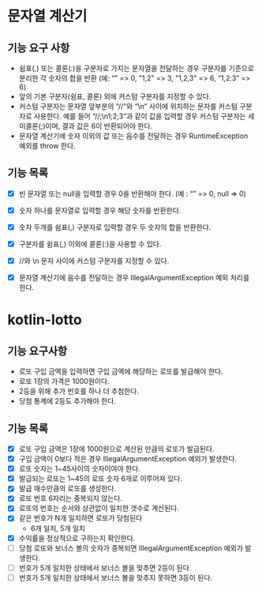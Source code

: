# 문자열 계산기

## 기능 요구 사항
- 쉼표(,) 또는 콜론(:)을 구분자로 가지는 문자열을 전달하는 경우 구분자를 기준으로 분리한 각 숫자의 합을 반환 (예: “” => 0, "1,2" => 3, "1,2,3" => 6, “1,2:3” => 6)
- 앞의 기본 구분자(쉼표, 콜론) 외에 커스텀 구분자를 지정할 수 있다. 
- 커스텀 구분자는 문자열 앞부분의 “//”와 “\n” 사이에 위치하는 문자를 커스텀 구분자로 사용한다. 예를 들어 “//;\n1;2;3”과 같이 값을 입력할 경우 커스텀 구분자는 세미콜론(;)이며, 결과 값은 6이 반환되어야 한다.
- 문자열 계산기에 숫자 이외의 값 또는 음수를 전달하는 경우 RuntimeException 예외를 throw 한다.

## 기능 목록
- [X] 빈 문자열 또는 null을 입력할 경우 0을 반환해야 한다. (예 : “” => 0, null => 0)
- [X] 숫자 하나를 문자열로 입력할 경우 해당 숫자를 반환한다.
- [X] 숫자 두개를 쉼표(,) 구분자로 입력할 경우 두 숫자의 합을 반환한다.
- [X] 구분자를 쉼표(,) 이외에 콜론(:)을 사용할 수 있다.
- [X] //와 \\n 문자 사이에 커스텀 구분자를 지정할 수 있다.
- [X] 문자열 계산기에 음수를 전달하는 경우 IllegalArgumentException 예외 처리를 한다.


# kotlin-lotto

## 기능 요구사항
- 로또 구입 금액을 입력하면 구입 금액에 해당하는 로또를 발급해야 한다.
- 로또 1장의 가격은 1000원이다. 
- 2등을 위해 추가 번호를 하나 더 추첨한다.
- 당첨 통계에 2등도 추가해야 한다.

## 기능 목록

- [X] 로또 구입 금액은 1장에 1000원으로 계산된 만큼의 로또가 발급된다.
- [X] 구입 금액이 0보다 적은 경우 IllegalArgumentException 예외가 발생한다.
- [X] 로또 숫자는 1~45사이의 숫자이여야 한다.
- [X] 발급되는 로또는 1~45의 로또 숫자 6개로 이루어져 있다.
- [X] 발급 매수만큼의 로또를 생성한다.
- [X] 로또 번호 6자리는 중복되지 않는다.
- [X] 로또의 번호는 순서와 상관없이 일치한 갯수로 계산된다.
- [X] 같은 번호가 N개 일치하면 로또가 당첨된다
  - 6개 일치, 5개 일치
- [X] 수익률을 정상적으로 구하는지 확인한다.
- [ ] 당첨 로또와 보너스 볼의 숫자가 중복되면 IllegalArgumentException 예외가 발생한다.
- [ ] 번호가 5개 일치한 상태에서 보너스 볼을 맞추면 2등이 된다.
- [ ] 번호가 5개 일치한 상태에서 보너스 볼을 맞추지 못하면 3등이 된다.